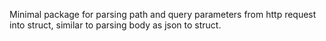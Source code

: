 Minimal package for parsing path and query parameters from http request into struct, similar to parsing body as json to struct. 